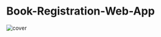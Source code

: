 # Book-Registration-Web-App

![cover](https://github.com/LahcenEzzara/Book-Registration-Web-App/assets/114707306/0e13841f-2f94-4cd7-8757-99ee393c83e7)

